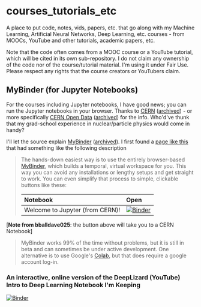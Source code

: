 # courses_tutorials_etc

A place to put code, notes, vids, papers, etc. that go along with my Machine Learning, Artificial Neural Networks, Deep Learning, etc. courses - from MOOCs, YouTube and other tutorials, academic papers, etc.

Note that the code often comes from a MOOC course or a YouTube tutorial, which will be cited in its own sub-repository. I do not claim any ownership of the code nor of the course/tutorial material. I'm using it under Fair Use. Please respect any rights that the course creators or YouTubers claim.

## MyBinder (for Jupyter Notebooks)

For the courses including Jupyter notebooks, I have good news; you can run the Jupyter notebooks in your browser. Thanks to [CERN](https://www.home.cern/) ([archived](https://web.archive.org/web/20230305014745/https://www.home.cern/)) - or more specifically [CERN Open Data](https://github.com/cernopendata) ([archived](https://web.archive.org/web/20230305020320/https://github.com/cernopendata)) for the info. Who'd've thunk that my grad-school experience in nuclear/particle physics would come in handy?

I'll let the source explain [MyBinder](https://mybinder.org) ([archived](https://web.archive.org/web/20230220182022/https://mybinder.org/)). I first found a [page like this](https://github.com/cms-opendata-education/cms-jupyter-materials-english) that had something like the following description

> The hands-down easiest way is to use the entirely browser-based [MyBinder](https://mybinder.org), which builds a temporal, virtual workspace for you. This way you can avoid any installations or lengthy setups and get straight to work. You can even simplify that process to simple, clickable buttons like these:
>
> |Notebook|Open|
> |:--|:--|
> |Welcome to Jupyter (from CERN)!|[![Binder](https://mybinder.org/badge.svg)](https://beta.mybinder.org/v2/gh/cms-opendata-education/cms-jupyter-materials-english/master?filepath=Introduction-to-jupyter/Welcome-to-Jupyter-Notebooks-intro.ipynb)|

[**Note from bballdave025**: the button above will take you to a CERN Notebook]

> MyBinder works 99% of the time without problems, but it is still in beta and can sometimes be under active development. One alternative is to use Google's [Colab](https://colab.research.google.com), but that does require a google account log-in.

### An interactive, online version of the DeepLizard (YouTube) Intro to Deep Learning Notebook I'm Keeping

[![Binder](https://mybinder.org/badge_logo.svg)](https://mybinder.org/v2/gh/bballdave025/courses_tutorials_etc/main?filepath=dl_fundamentals_deeplizard/Intro_to_Deep_Learning_deeplizard_start_2023-02-06.ipynb)

